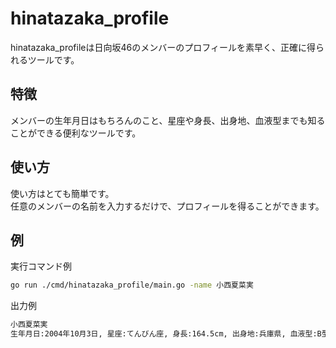 # hinatazaka_profile

hinatazaka_profileは日向坂46のメンバーのプロフィールを素早く、正確に得られるツールです。

## 特徴

メンバーの生年月日はもちろんのこと、星座や身長、出身地、血液型までも知ることができる便利なツールです。

## 使い方

使い方はとても簡単です。  
任意のメンバーの名前を入力するだけで、プロフィールを得ることができます。

## 例

実行コマンド例

```bash
go run ./cmd/hinatazaka_profile/main.go -name 小西夏菜実
```

出力例

```bash
小西夏菜実
生年月日:2004年10月3日, 星座:てんびん座, 身長:164.5cm, 出身地:兵庫県, 血液型:B型
```
